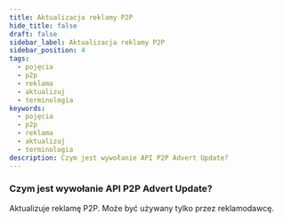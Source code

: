 ```yaml
---
title: Aktualizacja reklamy P2P
hide_title: false
draft: false
sidebar_label: Aktualizacja reklamy P2P
sidebar_position: 4
tags:
  - pojęcia
  - p2p
  - reklama
  - aktualizuj
  - terminologia
keywords:
  - pojęcia
  - p2p
  - reklama
  - aktualizuj
  - terminologia
description: Czym jest wywołanie API P2P Advert Update?
---
```


### Czym jest wywołanie API P2P Advert Update?

Aktualizuje reklamę P2P. Może być używany tylko przez reklamodawcę.
